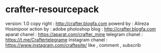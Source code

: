 # crafter-resourcepack
version: 1.0
copy right : http://crafter.blogfa.com
powerd by : Alireza Hosinipoor
action by : adobe photoshop
blog : http://crafter.blogfa.com
aparat chanel : https://aparat.com/crafter_mine
telegram chanel : https://t.me/Craftertelegrame
instagram chanel : https://www.instagram.com/craftesite/
like , comment , subscrib
